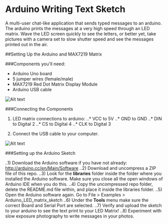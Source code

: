 Arduino Writing Text Sketch
============================
A multi-user chat-like application that sends typed messages to an arduino. The arduino prints the messages at a very high speed through an LED matrix. Wave the LED screen quickly to see the letters, or better yet, take pictures with a camera set to slow shutter speed and see the messages printed out in the air.


##Setting Up the Arduino and MAX7219 Matrix

###Components you'll need:
  * Arduino Uno board
  * 5 jumper wires (female/male)
  * MAX7219 Red Dot Matrix Display Module
  * Arduino USB cable

![Alt text](https://cloud.githubusercontent.com/assets/6833837/5483412/634e4080-863f-11e4-860d-e28800a4d49c.jpg)


###Connecting the Components

  1) LED matrix connections to arduino:
  ..* VCC to 5V
  ..* GND to GND
  ..* DIN to Digital 2
  ..* CS to Digital 4
  ..* CLK to Digital 3

  2) Connect the USB cable to your computer.

![Alt text](https://cloud.githubusercontent.com/assets/6833837/5483413/6be773ec-863f-11e4-8484-44e0983e2c5b.jpg)


###Setting up the Arduino Sketch

..1) Download the Arduino software if you have not already: http://arduino.cc/en/Main/Software
..2) Download and uncompress a ZIP file of this repo.
..3) Look for the **libraries** folder inside the folder where you installed the Arduino software. Make sure you close all the open windows of Arduino IDE when you do this.
..4) Copy the uncompressed repo folder, delete the README.md file within, and place it inside the libraries folder.
..5) Open the Arduino software again. Go to File > Examples > Arduino_LED_matrix_sketch
..6) Under the **Tools** menu make sure the correct Board and Serial Port are selected.
..7) Verify and upload the sketch to your arduino to see the text print to your LED Matrix!
..8) Experiment with slow exposure photography to write messages in your photos.
